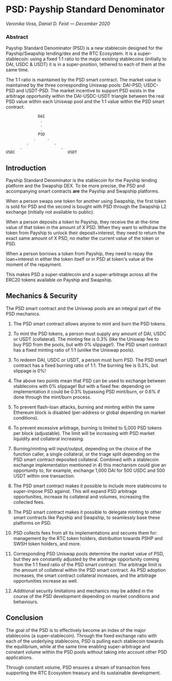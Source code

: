# PSD: Payship Standard Denominator

*Veronika Voss, Daniel D. Feist — December 2020*

### Abstract

Payship Standard Denominator (PSD) is a new stablecoin designed for the Payship/Swapship lending/dex and the RTC Ecosystem. It is a super-stablecoin: using a fixed 1:1 ratio to the major existing stablecoins (initially to DAI, USDC & USDT) it is in a super-position, tethered to each of them at the same time.

The 1:1 ratio is maintained by the PSD smart contract. The market value is maintained by the three corresponding Uniswap pools: DAI-PSD, USDC-PSD and USDT-PSD. The market incentive to support PSD exists in the arbitrage opportunity within the DAI-USDC-USDT triangle between the real PSD value within each Uniswap pool and the 1:1 value within the PSD smart contract.

```
              DAI
               .
               .
               .
              PSD
            .     .
         .           .
      .                 .
USDC                       USDT
```

## Introduction

Payship Standard Denominator is the stablecoin for the Payship lending platform and the Swapship DEX. To be more precise, the PSD and accompanying smart contracts **are** the Payship and Swapship platforms.

When a person swaps one token for another using Swapship, the first token is sold for PSD and the second is bought with PSD through the Swapship L2 exchange (initially not available to public).

When a person deposits a token to Payship, they receive the at-the-time value of that token in the amount of X PSD. When they want to withdraw the token from Payship to unlock their deposit+interest, they need to return the exact same amount of X PSD, no matter the current value of the token or PSD.

When a person borrows a token from Payship, they need to repay the loan+interest in either the token itself or in PSD at token's value at the moment of the repayment.

This makes PSD a super-stablecoin and a super-arbitrage across all the ERC20 tokens available on Payship and Swapship.

## Mechanics & Security

The PSD smart contract and the Uniswap pools are an integral part of the PSD mechanics.

1. The PSD smart contract allows anyone to mint and burn the PSD tokens.

2. To mint the PSD tokens, a person must supply any amount of DAI, USDC or USDT (collateral). The minting fee is 0.3% (like the Uniswap fee to buy PSD from the pools, but with 0% slippage!). The PSD smart contract has a fixed minting ratio of 1:1 (unlike the Uniswap pools).

3. To redeem DAI, USDC or USDT, a person must burn PSD. The PSD smart contract has a fixed burning ratio of 1:1. The burning fee is 0.3%, but slippage is 0%!

4. The above two points mean that PSD can be used to exchange between stablecoins with 0% slippage! But with a fixed fee: depending on implementation it could be 0.3% bypassing PSD mint/burn, or 0.6% if done through the mint/burn process.

5. To prevent flash-loan attacks, burning and minting within the same Ethereum block is disabled (per-address or global depending on market conditions).

6. To prevent excessive arbitrage, burning is limited to 5,000 PSD tokens per block (adjustable). The limit will be increasing with PSD market liquidity and collateral increasing.

7. Burning/minting will input/output, depending on the choice of the function caller, a single collateral, or the triage split depending on the PSD smart contract deposited collateral. Combined with a stablecoin exchange implementation mentioned in 4) this mechanism could give an opportunity to, for example, exchange 1,000 DAI for 500 USDC and 500 USDT within one transaction. 

8. The PSD smart contract makes it possible to include more stablecoins to super-impose PSD against. This will expand PSD arbitrage opportunities, increase its collateral and volumes, increasing the collected fees.

9. The PSD smart contract makes it possible to delegate minting to other smart contracts like Payship and Swapship, to seamlessly base these platforms on PSD.

10. PSD collects fees from all its implementations and secures them for: management by the RTC token holders, distribution towards PSHP and SWSH token holders, and more.

11. Corresponding PSD Uniswap pools determine the market value of PSD, but they are constantly adjusted by the arbitrage opportunity coming from the 1:1 fixed ratio of the PSD smart contract. The arbitrage limit is the amount of collateral within the PSD smart contract. As PSD adoption increases, the smart contract collateral increases, and the arbitrage opportunities increase as well.

12. Additional security limitations and mechanics may be added in the course of the PSD development depending on market conditions and behaviours.

## Conclusion

The goal of the PSD is to effectively become an index of the major stablecoins (a super-stablecoin). Through the fixed exchange ratio with each of the underlying stablecoins, PSD is pulling each stablecoin towards the equilibrium, while at the same time enabling super-arbitrage and constant volume within the PSD pools without taking into account other PSD applications.

Through constant volume, PSD ensures a stream of transaction fees supporting the RTC Ecosystem treasury and its sustainable development.
